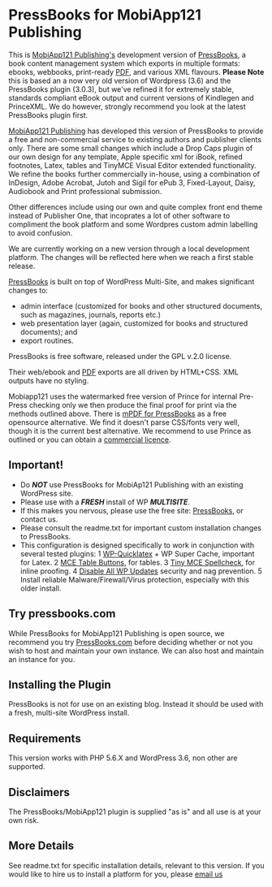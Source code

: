 PressBooks for MobiApp121 Publishing
==========

This is [MobiApp121 Publishing's](http://mobiapp121.com/publishing/) development version of [PressBooks](http://pressbooks.com), a book content management system which exports in multiple formats: ebooks, webbooks, print-ready [PDF][], and various XML flavours. <strong>Please Note</strong> this is based an a now very old version of Wordpress (3.6) and the PressBooks plugin (3.0.3), but we've refined it for extremely stable, standards compliant eBook output and current versions of Kindlegen and PrinceXML. We do however, strongly recommend you look at the latest PressBooks plugin first.

[MobiApp121 Publishing](http://mobiapp121.com/publishing/) has developed this version of PressBooks to provide a free and non-commercial service to existing authors and publisher clients only. There are some small changes which include a Drop Caps plugin of our own design for any template, Apple specific xml for iBook, refined footnotes, Latex, tables and TinyMCE Visual Editor extended functionality. We refine the books further commercially in-house, using a combination of InDesign, Adobe Acrobat, Jutoh and Sigil for ePub 3, Fixed-Layout, Daisy, Audiobook and Print professional submission.

Other differences include using our own and quite complex front end theme instead of Publisher One, that incoprates a lot of other software to compliment the book platform and some Wordpres custom admin labelling to avoid confusion.

We are currently working on a new version through a local development platform. The changes will be reflected here when we reach a first stable release.

[PressBooks](http://pressbooks.com) is built on top of WordPress Multi-Site, and makes significant changes to:
  * admin interface (customized for books and other structured documents, such as magazines, journals, reports etc.)
  * web presentation layer (again, customized for books and structured documents); and 
  * export routines. 

PressBooks is free software, released under the GPL v.2.0 license. 

Their web/ebook and [PDF][] exports are all driven by HTML+CSS. XML outputs have no styling.

  [PDF]: http://pressbooks.com/prince        "Note: they use the non-free software Prince XML for PDF export."
  
Mobiapp121 uses the watermarked free version of Prince for internal Pre-Press checking only we then produce the final proof for print via the methods outlined above. There is [mPDF for PressBooks](https://github.com/pressbooks/pressbooks-mpdf) as a free opensource alternative. We find it doesn't parse CSS/fonts very well, though it is the current best alternative. We recommend to use Prince as outlined or you can obtain a [commercial licence](https://www.princexml.com/).


Important!
----------

 * Do ___NOT___ use PressBooks for MobiAp121 Publishing with an existing WordPress site. 
 * Please use with a ___FRESH___ install of WP ___MULTISITE___.
 * If this makes you nervous, please use the free site: [PressBooks](http://pressbooks.com), or contact us.
 * Please consult the readme.txt for important custom installation changes to PressBooks.
 * This configuration is designed specifically to work in conjunction with several tested plugins:
 1 [WP-Quicklatex](https://en-gb.wordpress.org/plugins/wp-quicklatex/) + WP Super Cache, important for Latex.
 2 [MCE Table Buttons](https://wordpress.org/plugins/mce-table-buttons/), for tables.
 3 [Tiny MCE Spellcheck](https://wordpress.org/plugins/tinymce-spellcheck/), for inline proofing.
 4 [Disable All WP Updates](https://wordpress.org/plugins/disable-wordpress-updates/) security and nag prevention.
 5 Install reliable Malware/Firewall/Virus protection, especially with this older install.


Try pressbooks.com
------------------

While PressBooks for MobiApp121 Publishing is open source, we recommend you try [PressBooks.com](http://pressbooks.com) before deciding whether or not you wish to host and maintain your own instance. We can also host and maintain an instance for you. 

Installing the Plugin
---------------------

PressBooks is not for use on an existing blog. Instead it should be used with a fresh, multi-site WordPress install.

Requirements
------------

This version works with PHP 5.6.X and WordPress 3.6, non other are supported.

Disclaimers
-----------

The PressBooks/MobiApp121 plugin is supplied "as is" and all use is at your own risk.

More Details
------------

See readme.txt for specific installation details, relevant to this version. If you would like to hire us to install a platform for you, please [email us](mailto:info@mobiapp121.com)
